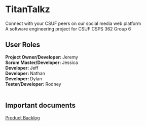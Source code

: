 # TitanTalkz
<p>Connect with your CSUF peers on our social media web platform<br>
A software engineering project for CSUF CSPS 362 Group 6</p>

<h2> User Roles </h2>
<a> <b> Project Owner/Developer: </b>  Jeremy <br>
 <b> Scrum Master/Developer: </b> Jessica <br>
 <b> Developer: </b> Jeff <br>
 <b> Developer: </b> Nathan <br>
 <b> Developer: </b> Dylan <br>
 <b> Tester/Developer: </b> Rodney <br> <br>
 </a>
<h2> Important documents </h2>
<a href="https://docs.google.com/spreadsheets/d/1YGsRNn6GbfR4w_zpE7lDsA35DG5Hzm8c5v1i1ieXOow/edit?usp=sharing"> Product Backlog </a> <br>
